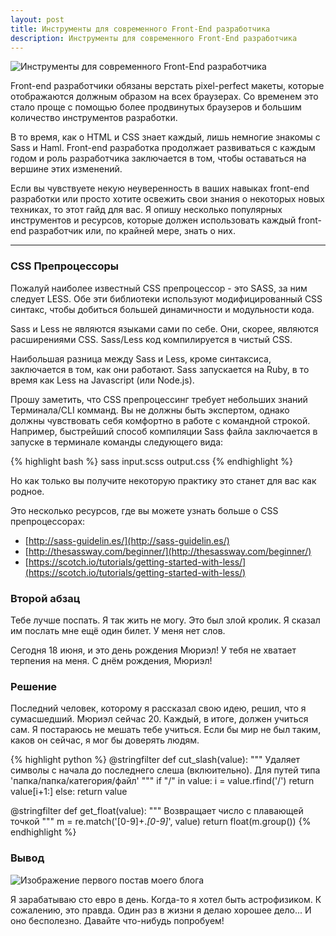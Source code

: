 ```yaml
---
layout: post
title: Инструменты для современного Front-End разработчика
description: Инструменты для современного Front-End разработчика
---
```


<img src="http://sundev.ru/public/images/image.svg" alt="Инструменты для современного Front-End разработчика">

Front-end разработчики обязаны верстать pixel-perfect макеты, которые отображаются должным образом на всех браузерах. Со временем это стало проще с помощью более продвинутых браузеров и большим количество инструментов разработки.

В то время, как о HTML и CSS знает каждый, лишь немногие знакомы с Sass и Haml. Front-end разработка продолжает развиваться с каждым годом и роль разработчика заключается в том, чтобы оставаться на вершине этих изменений.

Если вы чувствуете некую неуверенность в ваших навыках front-end разработки или просто хотите освежить свои знания о некоторых новых техниках, то этот гайд для вас. Я опишу несколько популярных инструментов и ресурсов, которые должен использовать каждый front-end разработчик или, по крайней мере, знать о них.

-----

### CSS Препроцессоры

Пожалуй наиболее известный CSS препроцессор - это SASS, за ним следует LESS. Обе эти библиотеки используют модифицированный CSS синтакс, чтобы добиться большей динамичности и модульности кода.

Sass и Less не являются языками сами по себе. Они, скорее, являются расширениями CSS. Sass/Less код компилируется в чистый CSS.

Наибольшая разница между Sass и Less, кроме синтаксиса, заключается в том, как они работают. Sass запускается на Ruby, в то время как Less на Javascript (или Node.js).

Прошу заметить, что CSS препроцессинг требует небольших знаний Терминала/CLI комманд. Вы не должны быть экспертом, однако должны чувствовать себя комфортно в работе с командной строкой. Например, быстрейший способ компиляции Sass файла заключается в запуске в терминале команды следующего вида:

{% highlight bash %}
sass input.scss output.css
{% endhighlight %}

Но как только вы получите некоторую практику это станет для вас как родное.

Это несколько ресурсов, где вы можете узнать больше о CSS препроцессорах:

- [http://sass-guidelin.es/](http://sass-guidelin.es/)
- [http://thesassway.com/beginner/](http://thesassway.com/beginner/)
- [https://scotch.io/tutorials/getting-started-with-less/](https://scotch.io/tutorials/getting-started-with-less/)

<noindex>

### Второй абзац

Тебе лучше поспать. Я так жить не могу. Это был злой кролик. Я сказал им послать мне ещё один билет. У меня нет слов.

Сегодня 18 июня, и это день рождения Мюриэл! У тебя не хватает терпения на меня. С днём рождения, Мюриэл!

### Решение

Последний человек, которому я рассказал свою идею, решил, что я сумасшедший. Мюриэл сейчас 20. Каждый, в итоге, должен учиться сам. Я постараюсь не мешать тебе учиться. Если бы мир не был таким, каков он сейчас, я мог бы доверять людям.

{% highlight python %}
@stringfilter
def cut_slash(value):
    """ Удаляет символы с начала до последнего слеша (вклюительно). Для путей типа 'папка/папка/категория/файл' """
    if "/" in value:
        i = value.rfind('/')
        return value[i+1:]
    else:
        return value


@stringfilter
def get_float(value):
    """ Возвращает число с плавающей точкой """
    m = re.match('[0-9]+\.*[0-9]*', value)
    return float(m.group())
{% endhighlight %}

### Вывод

<img src="http://sundev.ru/public/images/7758832526_cc8f681e48_c.jpg" alt="Изображение первого постав моего блога">

Я зарабатываю сто евро в день. Когда-то я хотел быть астрофизиком. К сожалению, это правда. Один раз в жизни я делаю хорошее дело... И оно бесполезно. Давайте что-нибудь попробуем!

</noindex>
